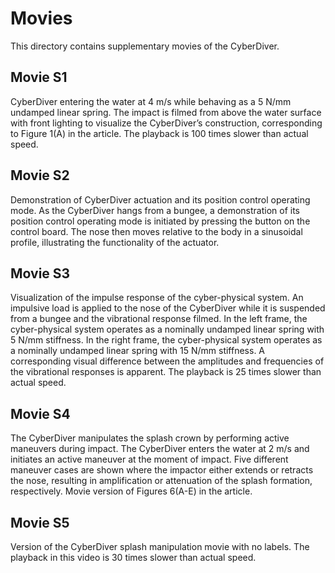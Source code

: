 # Movies

This directory contains supplementary movies of the CyberDiver.

## Movie S1

CyberDiver entering the water at 4 m/s while behaving as a 5 N/mm undamped linear spring. The impact is filmed from above the water surface with front lighting to visualize the CyberDiver’s construction, corresponding to Figure 1(A) in the article. The playback is 100 times slower than actual speed.

## Movie S2

Demonstration of CyberDiver actuation and its position control operating mode. As the CyberDiver hangs from a bungee, a demonstration of its position control operating mode is initiated by pressing the button on the control board. The nose then moves relative to the body in a sinusoidal profile, illustrating the functionality of the actuator.

## Movie S3

Visualization of the impulse response of the cyber-physical system. An impulsive load is applied to the nose of the CyberDiver while it is suspended from a bungee and the vibrational response filmed. In the left frame, the cyber-physical system operates as a nominally undamped linear spring with 5 N/mm stiffness. In the right frame, the cyber-physical system operates as a nominally undamped linear spring with 15 N/mm stiffness. A corresponding visual difference between the amplitudes and frequencies of the vibrational responses is apparent. The playback is 25 times slower than actual speed.

## Movie S4

The CyberDiver manipulates the splash crown by performing active maneuvers during impact. The CyberDiver enters the water at 2 m/s and initiates an active maneuver at the moment of impact. Five different maneuver cases are shown where the impactor either extends or retracts the nose, resulting in amplification or attenuation of the splash formation, respectively. Movie version of Figures 6(A-E) in the article.

## Movie S5

Version of the CyberDiver splash manipulation movie with no labels. The playback in this video is 30 times slower than actual speed.

